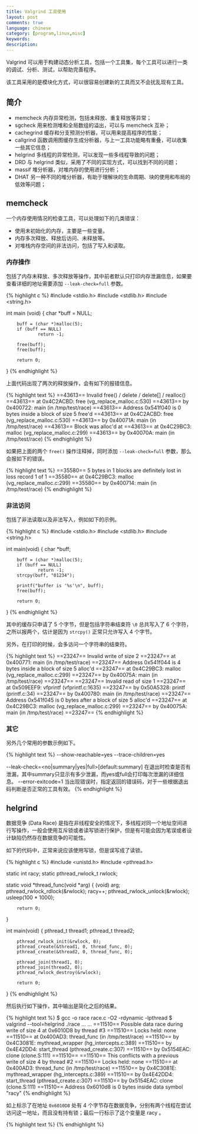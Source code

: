 ```yaml
---
title: Valgrind 工具使用
layout: post
comments: true
language: chinese
category: [program,linux,misc]
keywords: 
description:
---
```


Valgrind 可以用于构建动态分析工具，包括一个工具集，每个工具可以进行一类的调试、分析、测试，以帮助完善程序。

该工具采用的是模块化方式，可以很容易创建新的工具而又不会扰乱现有工具。

<!-- more -->

## 简介

* memcheck 内存异常检测，包括未释放、重复释放等异常；
* sgcheck 用来检测堆和全局数组的溢出，可以与 memcheck 互补；
* cachegrind 缓存和分支预测分析器，可以用来提高程序的性能；
* callgrind 函数调用图缓存生成分析器，与上一工具功能略有重叠，可以收集一些其它信息；
* helgrind 多线程的异常检测，可以发现一些多线程导致的问题；
* DRD 与 helgrind 类似，采用了不同的实现方式，可以找到不同的问题；
* massif 堆分析器，对堆内存的使用进行分析；
* DHAT 另一种不同的堆分析器，有助于理解块的生命周期、块的使用和布局的低效等问题；

## memcheck

一个内存使用情况的检查工具，可以处理如下的几类错误：

* 使用未初始化的内存，主要是一些变量。
* 内存多次释放、释放后访问、未释放等。
* 对堆栈内存空间的非法访问，包括了写入和读取。

### 内存操作

包括了内存未释放、多次释放等操作，其中前者默认只打印内存泄漏信息，如果要查看详细的地址需要添加 `--leak-check=full` 参数。

{% highlight c %}
#include <stdio.h>
#include <stdlib.h>
#include <string.h>

int main (void)
{
        char *buff = NULL;

        buff = (char *)malloc(5);
        if (buff == NULL)
                return -1;

        free(buff);
        free(buff);

        return 0;
}
{% endhighlight %}

上面代码出现了两次的释放操作，会有如下的报错信息。

{% highlight text %}
==43613== Invalid free() / delete / delete[] / realloc()
==43613==    at 0x4C2ACBD: free (vg_replace_malloc.c:530)
==43613==    by 0x400722: main (in /tmp/test/race)
==43613==  Address 0x541f040 is 0 bytes inside a block of size 5 free'd
==43613==    at 0x4C2ACBD: free (vg_replace_malloc.c:530)
==43613==    by 0x40071A: main (in /tmp/test/race)
==43613==  Block was alloc'd at
==43613==    at 0x4C29BC3: malloc (vg_replace_malloc.c:299)
==43613==    by 0x40070A: main (in /tmp/test/race)
{% endhighlight %}

如果把上面的两个 `free()` 操作注释掉，同时添加 `--leak-check=full` 参数，那么会报如下的错误。

{% highlight text %}
==35580== 5 bytes in 1 blocks are definitely lost in loss record 1 of 1
==35580==    at 0x4C29BC3: malloc (vg_replace_malloc.c:299)
==35580==    by 0x400714: main (in /tmp/test/race)
{% endhighlight %}

### 非法访问

包括了非法读取以及非法写入，例如如下的示例。

{% highlight c %}
#include <stdio.h>
#include <stdlib.h>
#include <string.h>

int main(void)
{
        char *buff;

        buff = (char *)malloc(5);
        if (buff == NULL)
                return -1;
        strcpy(buff, "01234");

        printf("buffer is '%s'\n", buff);
        free(buff);

        return 0;
}
{% endhighlight %}

其中的缓存只申请了 5 个字节，但是包括字符串结束符 `\0` 总共写入了 6 个字符，之所以报两个，估计是因为 `strcpy()` 正常只允许写入 4 个字节。

另外，在打印的时候，会多访问一个字符串的结束符。

{% highlight text %}
==23247== Invalid write of size 2
==23247==    at 0x400771: main (in /tmp/test/race)
==23247==  Address 0x541f044 is 4 bytes inside a block of size 5 alloc'd
==23247==    at 0x4C29BC3: malloc (vg_replace_malloc.c:299)
==23247==    by 0x40075A: main (in /tmp/test/race)
==23247== 
==23247== Invalid read of size 1
==23247==    at 0x509EEF9: vfprintf (vfprintf.c:1635)
==23247==    by 0x50A5328: printf (printf.c:34)
==23247==    by 0x400780: main (in /tmp/test/race)
==23247==  Address 0x541f045 is 0 bytes after a block of size 5 alloc'd
==23247==    at 0x4C29BC3: malloc (vg_replace_malloc.c:299)
==23247==    by 0x40075A: main (in /tmp/test/race)
==23247== 
{% endhighlight %}

### 其它

另外几个常用的参数示例如下。

{% highlight text %}
--show-reachable=yes
--trace-children=yes

--leak-check=<no|summary|yes|full>[default:summary]
  在退出时检查是否有泄漏，其中summary只显示有多少泄漏，而yes或full会打印每次泄漏的详细信息。
--error-exitcode=1
  当出现错误时，指定返回的错误码，对于一些根据退出码判断是否正常的工具有效。
{% endhighlight %}

## helgrind

数据竞争 (Data Race) 是指在非线程安全的情况下，多线程对同一个地址空间进行写操作，一般会使用互斥锁或者读写锁进行保护，但是有可能会因为笔误或者设计缺陷仍然存在数据竞争的可能性。

如下的代码中，正常来说应该使用写锁，但是误写成了读锁。

{% highlight c %}
#include <unistd.h>
#include <pthread.h>

static int racy;
static pthread_rwlock_t rwlock;

static void *thread_func(void *arg)
{
        (void) arg;
        pthread_rwlock_rdlock(&rwlock);
        racy++;
        pthread_rwlock_unlock(&rwlock);
        usleep(100 * 1000);

        return 0;
}

int main(void)
{
        pthread_t thread1;
        pthread_t thread2;

        pthread_rwlock_init(&rwlock, 0);
        pthread_create(&thread1, 0, thread_func, 0);
        pthread_create(&thread2, 0, thread_func, 0);

        pthread_join(thread1, 0);
        pthread_join(thread2, 0);
        pthread_rwlock_destroy(&rwlock);

        return 0;
}
{% endhighlight %}

然后执行如下操作，其中输出是简化之后的结果。

{% highlight text %}
$ gcc -o race race.c -O2 -rdynamic -lpthread
$ valgrind --tool=helgrind ./race
... ...
==11510== Possible data race during write of size 4 at 0x6010D8 by thread #3
==11510== Locks held: none
==11510==    at 0x400AD3: thread_func (in /tmp/test/race)
==11510==    by 0x4C3081E: mythread_wrapper (hg_intercepts.c:389)
==11510==    by 0x4E42DD4: start_thread (pthread_create.c:307)
==11510==    by 0x5154EAC: clone (clone.S:111)
==11510== 
==11510== This conflicts with a previous write of size 4 by thread #2
==11510== Locks held: none
==11510==    at 0x400AD3: thread_func (in /tmp/test/race)
==11510==    by 0x4C3081E: mythread_wrapper (hg_intercepts.c:389)
==11510==    by 0x4E42DD4: start_thread (pthread_create.c:307)
==11510==    by 0x5154EAC: clone (clone.S:111)
==11510==  Address 0x6010d8 is 0 bytes inside data symbol "racy"
{% endhighlight %}

如上标示了在地址 `0x6010D8` 处有 4 个字节存在数据竞争，分别有两个线程在尝试访问这一地址，而且没有持有锁；最后一行标示了这个变量是 racy 。


<!--
https://ivanzz1001.github.io/records/post/cplusplus/2018/11/14/cpluscplus-valgrind_usage
-->


{% highlight text %}
{% endhighlight %}
